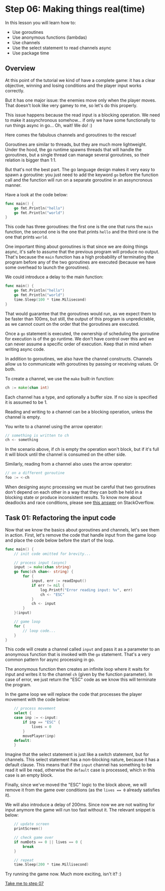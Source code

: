 # Step 06: Making things real(time)

In this lesson you will learn how to:

- Use goroutines
- Use anonymous functions (lambdas)
- Use channels
- Use the select statement to read channels async
- Use package time

## Overview

At this point of the tutorial we kind of have a complete game: it has a clear objective, winning and losing conditions and the player input works correctly.

But it has one major issue: the enemies move only when the player moves. That doesn't look like very gamey to me, so let's do this properly.

This issue happens because the read input is a blocking operation. We need to make it assynchronous somehow... if only we have some functionally to run things async in go... Oh, wait! We do! :)

Here comes the fabulous channels and goroutines to the rescue!

Goroutines are similar to threads, but they are much more lightweight. Under the hood, the go runtime spawns threads that will handle the goroutines, but a single thread can manage several goroutines, so their relation is bigger than 1:1.

But that's not the best part. The go language design makes it very easy to spawn a goroutine: you just need to add the keyword `go` before the function call and the function will run on a separate goroutine in an assyncronous manner.

Have a look at the code below:

```go
func main() {
    go fmt.Println("hello")
    go fmt.Println("world")
}
```

This code has three goroutines: the first one is the one that runs the `main` function, the second one is the one that prints `hello` and the third one is the one that prints `world`.

One important thing about goroutines is that since we are doing things async, it's safe to assume that the previous program will produce no output. That's because the `main` function has a high probability of terminating the program before any of the two goroutines are executed (because we have some overhead to launch the goroutines).

We could introduce a delay to the main function:

```go
func main() {
    go fmt.Println("hello")
    go fmt.Println("world")
    time.Sleep(100 * time.Milisecond)
}
```

That would guarantee that the goroutines would run, as we expect them to be faster than 100ms, but still, the output of this program is unpredictable, as we cannot count on the order that the goroutines are executed. 

Once a `go` statement is executed, the ownership of scheduling the goroutine for execution is of the go runtime. We don't have control over this and we can never assume a specific order of execution. Keep that in mind when writing async code.

In addition to goroutines, we also have the channel constructs. Channels allow us to communicate with goroutines by passing or receiving values. Or both.

To create a channel, we use the `make` built-in function:

```go
ch := make(chan int)
```

Each channel has a type, and optionally a buffer size. If no size is specified it is assumed to be 1.

Reading and writing to a channel can be a blocking operation, unless the channel is empty.

You write to a channel using the arrow operator:

```go
// something is written to ch
ch <- something
```

In the scenario above, if ch is empty the operation won't block, but if it's full it will block until the channel is consumed on the other side.

Similarly, reading from a channel also uses the arrow operator:

```go
// on a different goroutine
foo := <-ch
```

When designing async processing we must be careful that two goroutines don't depend on each other in a way that they can both be held in a blocking state or produce inconsistent results. To know more about deadlocks and race conditions, please see [this answer](https://stackoverflow.com/a/3130212/4893628) on StackOverflow.

## Task 01: Refactoring the input code

Now that we know the basics about goroutines and channels, let's see them in action. First, let's remove the code that handle input from the game loop and place the code below before the start of the loop.

```go
func main() {
    // init code omitted for brevity...

    // process input (async)
    input := make(chan string)
    go func(ch chan<- string) {
        for {
            input, err := readInput()
            if err != nil {
                log.Printf("Error reading input: %v", err)
                ch <- "ESC"
            }
            ch <- input
        }
    }(input)

    // game loop
    for {
        // loop code...
    }
}
```

This code will create a channel called `input` and pass it as a parameter to an anonymous function that is invoked with the `go` statement. That's a very common pattern for async processing in go.

The anonymous function then creates an infinite loop where it waits for input and writes it to the channel `ch` (given by the function parameter). In case of error, we just return the "ESC" code as we know this will terminate the program.

In the game loop we will replace the code that processes the player movement with the code below:

```go
	// process movement
	select {
	case inp := <-input:
		if inp == "ESC" {
			lives = 0
		}
		movePlayer(inp)
    default:
    }
```

Imagine that the select statement is just like a switch statement, but for channels. This select statement has a non-blocking nature, because it has a default clause. This means that if the `input` channel has something to be read it will be read, otherwise the `default` case is processed, which in this case is an empty block.

Finally, since we've moved the "ESC" logic to the block above, we will remove it from the game over conditions (as the `lives == 0` already satisfies it). 

We will also introduce a delay of 200ms. Since now we are not waiting for input anymore the game will run too fast without it. The relevant snippet is below:

```go
    // update screen
    printScreen()

    // check game over
    if numDots == 0 || lives == 0 {
        break
    }

    // repeat
    time.Sleep(200 * time.Millisecond)
```

Try running the game now. Much more exciting, isn't it? :)

[Take me to step 07](https://github.com/eribertto/pacgo/tree/readme-edits/step07)
